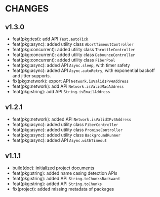 # CHANGES

## v1.3.0

- feat(pkg:test): add API `Test.autoTick`
- feat(pkg:async): added utility class `AbortTimeoutController`
- feat(pkg:concurrent): added utility class `ThrottleController`
- feat(pkg:concurrent): added utility class `DebounceController`
- feat(pkg:concurrent): added utility class `FiberPool`
- feat(pkg:async): added API `Async.sleep`, with timer safety
- feat(pkg:async): added API `Async.autoRetry`, with exponential backoff and jitter supports.
- fix(pkg:network): export API `Network.isValidIPv4Address`
- feat(pkg:network): add API `Network.isValidMacAddress`
- feat(pkg:string): add API `String.isEmailAddress`

## v1.2.1

- feat(pkg:network): added API `Network.isValidIPv4Address`
- feat(pkg:async): added utility class `FiberController`
- feat(pkg:async): added utility class `PromiseController`
- feat(pkg:async): added utility class `BackgroundRunner`
- feat(pkg:async): added API `Async.withTimeout`

## v1.1.1

- build(doc): initialized project documents
- feat(pkg:string): added name casing detection APIs
- feat(pkg:string): added API `String.toChunksBackward`
- feat(pkg:string): added API `String.toChunks`
- fix(project): added missing metadata of packages
